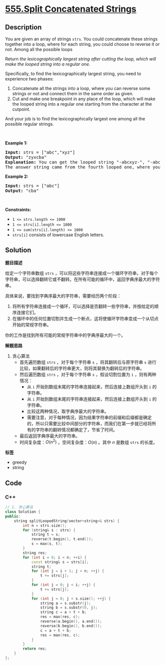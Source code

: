 # [555.Split Concatenated Strings](https://leetcode.com/problems/split-concatenated-strings/description/)

## Description

<p>You are given an array of strings <code>strs</code>. You could concatenate these strings together into a loop, where for each string, you could choose to reverse it or not. Among all the possible loops</p>

<p>Return <em>the lexicographically largest string after cutting the loop, which will make the looped string into a regular one</em>.</p>

<p>Specifically, to find the lexicographically largest string, you need to experience two phases:</p>

<ol>
  <li>Concatenate all the strings into a loop, where you can reverse some strings or not and connect them in the same order as given.</li>
  <li>Cut and make one breakpoint in any place of the loop, which will make the looped string into a regular one starting from the character at the cutpoint.</li>
</ol>

<p>And your job is to find the lexicographically largest one among all the possible regular strings.</p>

<p>&nbsp;</p>
<p><strong class="example">Example 1:</strong></p>

<pre>
<strong>Input:</strong> strs = [&quot;abc&quot;,&quot;xyz&quot;]
<strong>Output:</strong> &quot;zyxcba&quot;
<strong>Explanation:</strong> You can get the looped string &quot;-abcxyz-&quot;, &quot;-abczyx-&quot;, &quot;-cbaxyz-&quot;, &quot;-cbazyx-&quot;, where &#39;-&#39; represents the looped status.
The answer string came from the fourth looped one, where you could cut from the middle character &#39;a&#39; and get &quot;zyxcba&quot;.
</pre>

<p><strong class="example">Example 2:</strong></p>

<pre>
<strong>Input:</strong> strs = [&quot;abc&quot;]
<strong>Output:</strong> &quot;cba&quot;
</pre>

<p>&nbsp;</p>
<p><strong>Constraints:</strong></p>

<ul>
  <li><code>1 &lt;= strs.length &lt;= 1000</code></li>
  <li><code>1 &lt;= strs[i].length &lt;= 1000</code></li>
  <li><code>1 &lt;= sum(strs[i].length) &lt;= 1000</code></li>
  <li><code>strs[i]</code> consists of lowercase English letters.</li>
</ul>

## Solution

**题目描述**

给定一个字符串数组 `strs` ，可以将这些字符串连接成一个循环字符串，对于每个字符串，可以选择翻转它或不翻转。在所有可能的循环中，返回字典序最大的字符串。

具体来说，要找到字典序最大的字符串，需要经历两个阶段：

1. 将所有字符串连接成一个循环，可以选择是否翻转一些字符串，并按给定的顺序连接它们。
2. 在循环中的任何位置切割并生成一个断点，这将使循环字符串变成一个从切点开始的常规字符串。

你的工作是找到所有可能的常规字符串中的字典序最大的一个。

**解题思路**

1. 贪心算法
   - 首先遍历数组 `strs` ，对于每个字符串 `s` ，将其翻转后与原字符串 `s` 进行比较，如果翻转后的字符串更大，则将其替换为翻转后的字符串。
   - 然后遍历数组 `strs` ，对于每个字符串 `s` ，假设切割位置为 `i` ，则有两种情况：
     - 从 `i` 开始到数组末尾的字符串连接起来，然后连接上数组开头到 `i` 的字符串。
     - 从 `i` 开始到数组末尾的字符串连接起来，然后连接上数组开头到 `i` 的字符串。
     - 比较这两种情况，取字典序最大的字符串。
     - 需要注意，对于每种情况，因为结果字符串的前缀和后缀都是确定的，所以只需要比较中间部分的字符串，而我们在第一步就已经将所有的字符串的翻转情况都确定了，节省了时间。
   - 最后返回字典序最大的字符串。
   - 时间复杂度：$O(n^2)$ ，空间复杂度：$O(n)$ 。其中 $n$ 是数组 `strs` 的长度。

**标签**

- greedy
- string

<!-- code start -->
## Code

### C++

```cpp
// 1. 贪心算法
class Solution {
public:
    string splitLoopedString(vector<string>& strs) {
        int n = strs.size();
        for (string& s : strs) {
            string t = s;
            reverse(t.begin(), t.end());
            s = max(s, t);
        }
        string res;
        for (int i = 0; i < n; ++i) {
            const string& s = strs[i];
            string t;
            for (int j = i + 1; j < n; ++j) {
                t += strs[j];
            }
            for (int j = 0; j < i; ++j) {
                t += strs[j];
            }
            for (int j = 0; j < s.size(); ++j) {
                string a = s.substr(j);
                string b = s.substr(0, j);
                string c = a + t + b;
                res = max(res, c);
                reverse(a.begin(), a.end());
                reverse(b.begin(), b.end());
                c = a + t + b;
                res = max(res, c);
            }
        }
        return res;
    }
};
```

<!-- code end -->
